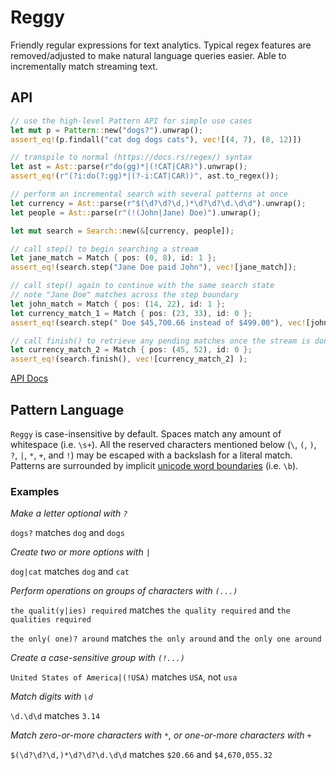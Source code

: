 # Reggy

Friendly regular expressions for text analytics. Typical regex features are removed/adjusted to make natural language queries easier. Able to incrementally match streaming text.

## API

```rust
// use the high-level Pattern API for simple use cases
let mut p = Pattern::new("dogs?").unwrap();
assert_eq!(p.findall("cat dog dogs cats"), vec![(4, 7), (8, 12)])

// transpile to normal (https://docs.rs/regex/) syntax
let ast = Ast::parse(r"do(gg)*|(!CAT|CAR)").unwrap();
assert_eq!(r"(?i:do(?:gg)*|(?-i:CAT|CAR))", ast.to_regex());

// perform an incremental search with several patterns at once
let currency = Ast::parse(r"$(\d?\d?\d,)*\d?\d?\d.\d\d").unwrap();
let people = Ast::parse(r"(!(John|Jane) Doe)").unwrap();

let mut search = Search::new(&[currency, people]);

// call step() to begin searching a stream
let jane_match = Match { pos: (0, 8), id: 1 };
assert_eq!(search.step("Jane Doe paid John"), vec![jane_match]);

// call step() again to continue with the same search state
// note "Jane Doe" matches across the step boundary
let john_match = Match { pos: (14, 22), id: 1 };
let currency_match_1 = Match { pos: (23, 33), id: 0 };
assert_eq!(search.step(" Doe $45,700.66 instead of $499.00"), vec![john_match, currency_match_1]);

// call finish() to retrieve any pending matches once the stream is done
let currency_match_2 = Match { pos: (45, 52), id: 0 };
assert_eq!(search.finish(), vec![currency_match_2] );
```

[API Docs](https://doc-sieve.github.io/reggy)

## Pattern Language

`Reggy` is case-insensitive by default. Spaces match any amount of whitespace (i.e. `\s+`). All the reserved characters mentioned below (`\`, `(`, `)`, `?`, `|`, `*`, `+`, and `!`) may be escaped with a backslash for a literal match. Patterns are surrounded by implicit [unicode word boundaries](https://unicode.org/reports/tr29/) (i.e. `\b`).

### Examples

*Make a letter optional with `?`*

`dogs?` matches `dog` and `dogs`

*Create two or more options with `|`*

`dog|cat` matches `dog` and `cat`

*Perform operations on groups of characters with `(...)`*

`the qualit(y|ies) required` matches `the quality required` and `the qualities required`

`the only( one)? around` matches `the only around` and `the only one around`

*Create a case-sensitive group with `(!...)`*

`United States of America|(!USA)` matches `USA`, not `usa`

*Match digits with `\d`*

`\d.\d\d` matches `3.14`

*Match zero-or-more characters with `*`, or one-or-more characters with `+`*

`$(\d?\d?\d,)*\d?\d?\d.\d\d` matches `$20.66` and `$4,670,055.32`

